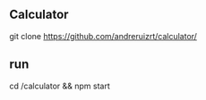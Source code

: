 ## Calculator
git clone https://github.com/andreruizrt/calculator/

## run
cd /calculator && npm start
